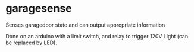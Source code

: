 # garagesense
Senses garagedoor state and can output appropriate information

Done on an arduino with a limit switch, and relay to trigger 120V Light (can be replaced by LED).
